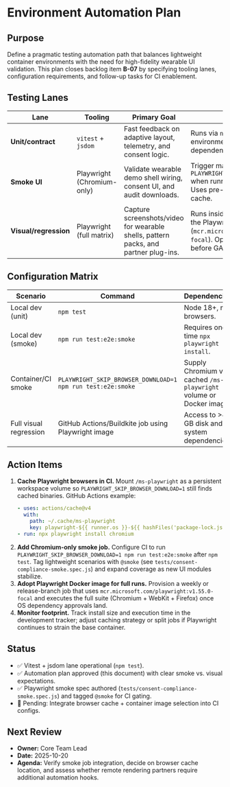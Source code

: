 # Environment Automation Plan

## Purpose
Define a pragmatic testing automation path that balances lightweight container environments with the need for high-fidelity wearable UI validation. This plan closes backlog item **B-07** by specifying tooling lanes, configuration requirements, and follow-up tasks for CI enablement.

## Testing Lanes
| Lane | Tooling | Primary Goal | Execution Notes |
|------|---------|--------------|-----------------|
| **Unit/contract** | `vitest` + `jsdom` | Fast feedback on adaptive layout, telemetry, and consent logic. | Runs via `npm test` inside any Node 18+ environment. Uses pure JS—no browser dependencies. |
| **Smoke UI** | Playwright (Chromium-only) | Validate wearable demo shell wiring, consent UI, and audit downloads. | Trigger manually or in CI with `PLAYWRIGHT_SKIP_BROWSER_DOWNLOAD=1` when running inside slim containers. Uses pre-bundled browsers or shared cache. |
| **Visual/regression** | Playwright (full matrix) | Capture screenshots/video for wearable shells, pattern packs, and partner plug-ins. | Runs inside dedicated CI jobs backed by the Playwright Docker image (`mcr.microsoft.com/playwright:v1.55.0-focal`). Optional for MVP but required before GA. |

## Configuration Matrix
| Scenario | Command | Dependencies |
|----------|---------|--------------|
| Local dev (unit) | `npm test` | Node 18+, no browsers. |
| Local dev (smoke) | `npm run test:e2e:smoke` | Requires one-time `npx playwright install`. |
| Container/CI smoke | `PLAYWRIGHT_SKIP_BROWSER_DOWNLOAD=1 npm run test:e2e:smoke` | Supply Chromium via cached `/ms-playwright` volume or Docker image. |
| Full visual regression | GitHub Actions/Buildkite job using Playwright image | Access to >4 GB disk and system dependencies. |

## Action Items
1. **Cache Playwright browsers in CI.** Mount `/ms-playwright` as a persistent workspace volume so `PLAYWRIGHT_SKIP_BROWSER_DOWNLOAD=1` still finds cached binaries. GitHub Actions example:
   ```yaml
   - uses: actions/cache@v4
     with:
       path: ~/.cache/ms-playwright
       key: playwright-${{ runner.os }}-${{ hashFiles('package-lock.json') }}
   - run: npx playwright install chromium
   ```
2. **Add Chromium-only smoke job.** Configure CI to run `PLAYWRIGHT_SKIP_BROWSER_DOWNLOAD=1 npm run test:e2e:smoke` after `npm test`. Tag lightweight scenarios with `@smoke` (see `tests/consent-compliance-smoke.spec.js`) and expand coverage as new UI modules stabilize.
3. **Adopt Playwright Docker image for full runs.** Provision a weekly or release-branch job that uses `mcr.microsoft.com/playwright:v1.55.0-focal` and executes the full suite (Chromium + WebKit + Firefox) once OS dependency approvals land.
4. **Monitor footprint.** Track install size and execution time in the development tracker; adjust caching strategy or split jobs if Playwright continues to strain the base container.

## Status
- ✅ Vitest + jsdom lane operational (`npm test`).
- ✅ Automation plan approved (this document) with clear smoke vs. visual expectations.
- ✅ Playwright smoke spec authored (`tests/consent-compliance-smoke.spec.js`) and tagged `@smoke` for CI gating.
- 🔄 Pending: Integrate browser cache + container image selection into CI configs.

## Next Review
- **Owner:** Core Team Lead
- **Date:** 2025-10-20
- **Agenda:** Verify smoke job integration, decide on browser cache location, and assess whether remote rendering partners require additional automation hooks.
